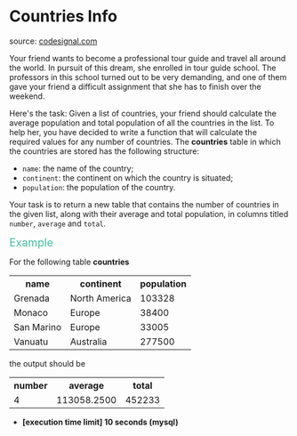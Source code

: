 <h1>Countries Info</h1>
<p>source: <a href="https://www.codesignal.com/">codesignal.com</a>
<div><p>Your friend wants to become a professional tour guide and travel all around the world. In pursuit of this dream, she enrolled in tour guide school. The professors in this school turned out to be very demanding, and one of them gave your friend a difficult assignment that she has to finish over the weekend.</p>
<p>Here's the task: Given a list of countries, your friend should calculate the average population and total population of all the countries in the list. To help her, you have decided to write a function that will calculate the required values for any number of countries. The <strong>countries</strong> table in which the countries are stored has the following structure:</p>
<ul>
<li><code>name</code>: the name of the country;</li>
<li><code>continent</code>: the continent on which the country is situated;</li>
<li><code>population</code>: the population of the country.</li>
</ul>
<p>Your task is to return a new table that contains the number of countries in the given list, along with their average and total population, in columns titled <code>number</code>, <code>average</code> and <code>total</code>.</p>
<p><span class="markdown--header" style="color:#44BFA3;font-size:1.4em">Example</span></p>
<p>For the following table <strong>countries</strong></p>
<table>
<tbody><tr>
<th>name</th>
<th>continent</th>
<th>population</th>
</tr>
<tr>
<td>Grenada</td>
<td>North America</td>
<td>103328</td>
</tr>
<tr>
<td>Monaco</td>
<td>Europe</td>
<td>38400</td>
</tr>
<tr>
<td>San Marino</td>
<td>Europe</td>
<td>33005</td>
</tr>
<tr>
<td>Vanuatu</td>
<td>Australia</td>
<td>277500</td>
</tr>
</tbody></table>
<p>the output should be</p>
<table>
<tbody><tr>
<th>number</th>
<th>average</th>
<th>total</th>
</tr>
<tr>
<td>4</td>
<td>113058.2500</td>
<td>452233</td>
</tr>
</tbody></table>
<ul>
<li><strong>[execution time limit] 10 seconds (mysql)</strong></li>
</ul>
</div>
